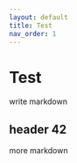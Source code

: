 ```yaml
---
layout: default
title: Test
nav_order: 1
---
```


# Test

write markdown

## header 42

more markdown
<!--stackedit_data:
eyJoaXN0b3J5IjpbLTg3OTI0MTk2NiwxOTk1NDgxMDRdfQ==
-->